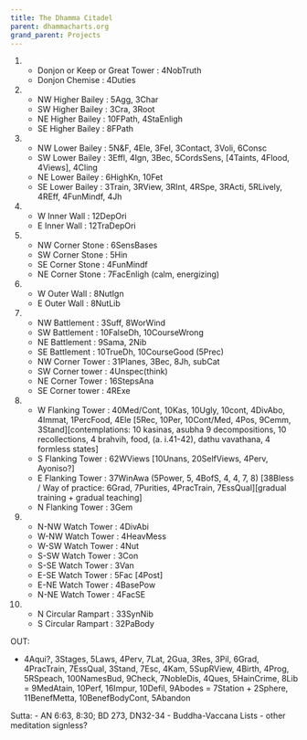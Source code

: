 ```yaml
---
title: The Dhamma Citadel
parent: dhammacharts.org
grand_parent: Projects
---
```


1.  -   Donjon or Keep or Great Tower : 4NobTruth
    -   Donjon Chemise : 4Duties


2.  -   NW Higher Bailey : 5Agg, 3Char
    -   SW Higher Bailey : 3Cra, 3Root
    -   NE Higher Bailey : 10FPath, 4StaEnligh
    -   SE Higher Bailey : 8FPath


3.  -   NW Lower Bailey : 5N&F, 4Ele, 3Fel, 3Contact, 3Voli, 6Consc
    -   SW Lower Bailey : 3Effl, 4Ign, 3Bec, 5CordsSens, [4Taints, 4Flood, 4Views], 4Cling
    -   NE Lower Bailey : 6HighKn, 10Fet
    -   SE Lower Bailey : 3Train, 3RView, 3RInt, 4RSpe, 3RActi, 5RLively, 4REff, 4FunMindf, 4Jh


4.  -   W Inner Wall : 12DepOri
    -   E Inner Wall : 12TraDepOri


5.  -   NW Corner Stone : 6SensBases
    -   SW Corner Stone : 5Hin
    -   SE Corner Stone : 4FunMindf
    -   NE Corner Stone : 7FacEnligh  (calm, energizing)


6.  -   W Outer Wall : 8NutIgn
    -   E Outer Wall : 8NutLib


7.  -   NW Battlement : 3Suff, 8WorWind
    -   SW Battlement : 10FalseDh, 10CourseWrong
    -   NE Battlement : 9Sama, 2Nib
    -   SE Battlement : 10TrueDh, 10CourseGood (5Prec)
    -   NW Corner Tower : 31Planes, 3Bec, 8Jh, subCat
    -   SW Corner tower : 4Unspec(think)
    -   NE Corner Tower : 16StepsAna
    -   SE Corner tower : 4RExe


8.  -   W Flanking Tower : 40Med/Cont, 10Kas, 10Ugly, 10cont, 4DivAbo, 4Immat, 1PercFood, 4Ele [5Rec, 10Per, 10Cont/Med, 4Pos, 9Cemm, 3Stand][contemplations: 10 kasinas, asubha 9 decompositions, 10 recollections, 4 brahvih, food, (a. i.41-42), dathu vavathana, 4 formless states]
    -   S Flanking Tower : 62WViews [10Unans, 20SelfViews, 4Perv, Ayoniso?]
    -   E Flanking Tower : 37WinAwa (5Power, 5, 4BofS, 4, 4, 7, 8) [38Bless / Way of practice: 6Grad, 7Purities, 4PracTrain, 7EssQual][gradual training + gradual teaching]
    -   N Flanking Tower : 3Gem


9.  -   N-NW Watch Tower : 4DivAbi
    -   W-NW Watch Tower : 4HeavMess
    -   W-SW Watch Tower : 4Nut
    -   S-SW Watch Tower : 3Con
    -   S-SE Watch Tower : 3Van
    -   E-SE Watch Tower : 5Fac [4Post]
    -   E-NE Watch Tower : 4BasePow
    -   N-NE Watch Tower : 4FacSE


10. -   N Circular Rampart : 33SynNib
    -   S Circular Rampart : 32PaBody


OUT:

-   4Aqui?, 3Stages, 5Laws, 4Perv, 7Lat, 2Gua, 3Res, 3Pil, 6Grad, 4PracTrain, 7EssQual, 3Stand, 7Esc, 4Kam, 5SupRView, 4Birth, 4Prog, 5RSpeach, 100NamesBud, 9Check, 7NobleDis, 4Ques, 5HainCrime, 8Lib = 9MedAtain, 10Perf, 16Impur, 10Defil, 9Abodes = 7Station + 2Sphere, 11BenefMetta, 10BenefBodyCont, 5Abandon

Sutta:
    -   AN 6:63, 8:30; BD 273, DN32-34
    -   Buddha-Vaccana Lists
    -   other meditation signless?

